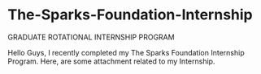 # The-Sparks-Foundation-Internship

  GRADUATE ROTATIONAL INTERNSHIP PROGRAM


Hello Guys, 
           I recently completed my The Sparks Foundation Internship Program. Here, are some attachment related to my Internship.
